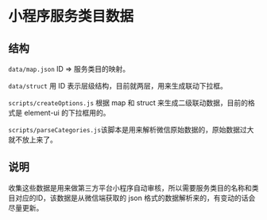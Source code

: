 # 小程序服务类目数据

## 结构

`data/map.json` ID => 服务类目的映射。

`data/struct` 用 ID 表示层级结构，目前就两层，用来生成联动下拉框。

`scripts/createOptions.js` 根据 map 和 struct 来生成二级联动数据，目前的格式是 element-ui 的下拉框用的。

`scripts/parseCategories.js`该脚本是用来解析微信原始数据的，原始数据过大就不放上来了。

## 说明

收集这些数据是用来做第三方平台小程序自动审核，所以需要服务类目的名称和类目对应的ID，该数据是从微信端获取的 json 格式的数据解析来的，有变动的话会尽量更新。
